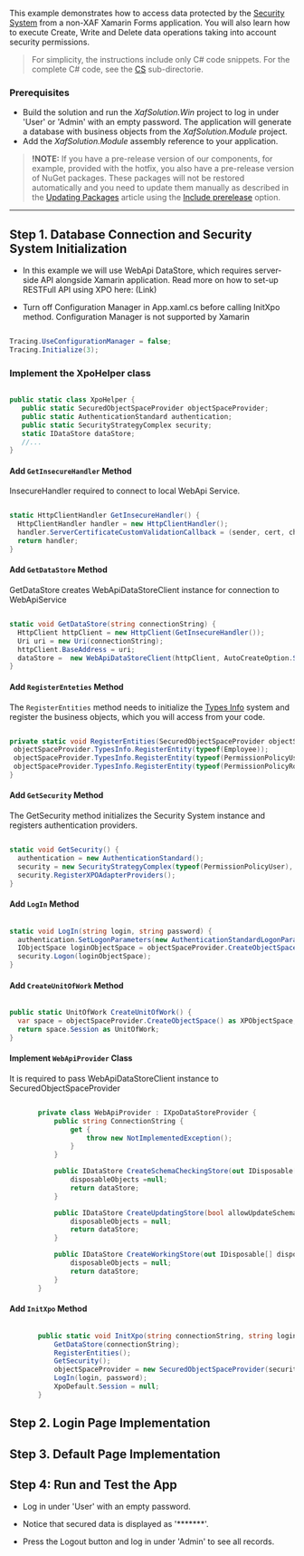 This example demonstrates how to access data protected by the [Security System](https://docs.devexpress.com/eXpressAppFramework/113366/concepts/security-system/security-system-overview) from a non-XAF Xamarin Forms application. 
You will also learn how to execute Create, Write and Delete data operations taking into account security permissions.

>For simplicity, the instructions include only C# code snippets. For the complete C# code, see the [CS](CS) sub-directorie.


### Prerequisites
- Build the solution and run the *XafSolution.Win* project to log in under 'User' or 'Admin' with an empty password. The application will generate a database with business objects from the *XafSolution.Module* project. 
- Add the *XafSolution.Module* assembly reference to your application.

> **!NOTE:** If you have a pre-release version of our components, for example, provided with the hotfix, you also have a pre-release version of NuGet packages. These packages will not be restored automatically and you need to update them manually as described in the [Updating Packages](https://docs.devexpress.com/GeneralInformation/118420/Installation/Install-DevExpress-Controls-Using-NuGet-Packages/Updating-Packages) article using the [Include prerelease](https://docs.microsoft.com/en-us/nuget/create-packages/prerelease-packages#installing-and-updating-pre-release-packages) option.

***

## Step 1. Database Connection and Security System Initialization
- In this example we will use WebApi DataStore, which requires server-side API alongside Xamarin application. Read more on how to set-up RESTFull API using XPO here: (Link)

- Turn off Configuration Manager in App.xaml.cs before calling InitXpo method. Configuration Manager is not supported by Xamarin

```csharp

Tracing.UseConfigurationManager = false; 
Tracing.Initialize(3); 

```

### Implement the XpoHelper class


 ```csharp

public static class XpoHelper {
    public static SecuredObjectSpaceProvider objectSpaceProvider;
    public static AuthenticationStandard authentication; 
    public static SecurityStrategyComplex security;
    static IDataStore dataStore;
    //...
}

  ```

####  Add `GetInsecureHandler` Method

InsecureHandler required to connect to local WebApi Service.

 ```csharp

static HttpClientHandler GetInsecureHandler() {
   HttpClientHandler handler = new HttpClientHandler();
   handler.ServerCertificateCustomValidationCallback = (sender, cert, chain, sslPolicyErrors) => { return true; };
   return handler;
}

  ```

####  Add `GetDataStore` Method
GetDataStore creates WebApiDataStoreClient instance for connection to WebApiService
 ```csharp

static void GetDataStore(string connectionString) {
   HttpClient httpClient = new HttpClient(GetInsecureHandler());
   Uri uri = new Uri(connectionString);
   httpClient.BaseAddress = uri;
   dataStore =  new WebApiDataStoreClient(httpClient, AutoCreateOption.SchemaAlreadyExists);   
}

  ```

#### Add `RegisterEnteties` Method
  
  The `RegisterEntities` method needs to initialize the [Types Info](https://docs.devexpress.com/eXpressAppFramework/113669/concepts/business-model-design/types-info-subsystem) 
  system and register the business objects, which you will access from your code.

  ```csharp

private static void RegisterEntities(SecuredObjectSpaceProvider objectSpaceProvider) {
   objectSpaceProvider.TypesInfo.RegisterEntity(typeof(Employee));
   objectSpaceProvider.TypesInfo.RegisterEntity(typeof(PermissionPolicyUser));
   objectSpaceProvider.TypesInfo.RegisterEntity(typeof(PermissionPolicyRole));
}

  ```
####  Add `GetSecurity` Method
The GetSecurity method initializes the Security System instance and registers authentication providers.
 ```csharp

static void GetSecurity() {
   authentication = new AuthenticationStandard();
   security = new SecurityStrategyComplex(typeof(PermissionPolicyUser), typeof(PermissionPolicyRole), authentication);
   security.RegisterXPOAdapterProviders();
}

  ```
####  Add `LogIn` Method

 ```csharp

static void LogIn(string login, string password) {
   authentication.SetLogonParameters(new AuthenticationStandardLogonParameters(login, password));
   IObjectSpace loginObjectSpace = objectSpaceProvider.CreateObjectSpace();
   security.Logon(loginObjectSpace);
}

  ```

####  Add `CreateUnitOfWork` Method

 ```csharp

public static UnitOfWork CreateUnitOfWork() {
   var space = objectSpaceProvider.CreateObjectSpace() as XPObjectSpace;
   return space.Session as UnitOfWork;
}

  ```

####  Implement `WebApiProvider` Class
It is required to pass WebApiDataStoreClient instance to  SecuredObjectSpaceProvider
 ```csharp

        private class WebApiProvider : IXpoDataStoreProvider {
            public string ConnectionString {
                get {
                    throw new NotImplementedException();
                }
            }

            public IDataStore CreateSchemaCheckingStore(out IDisposable[] disposableObjects) {
                disposableObjects =null; 
                return dataStore;
            }

            public IDataStore CreateUpdatingStore(bool allowUpdateSchema, out IDisposable[] disposableObjects) {
                disposableObjects = null;
                return dataStore;
            }

            public IDataStore CreateWorkingStore(out IDisposable[] disposableObjects) {
                disposableObjects = null;
                return dataStore;
            }
        }

  ```
####  Add `InitXpo` Method

 ```csharp

        public static void InitXpo(string connectionString, string login, string password) {
            GetDataStore(connectionString);
            RegisterEntities();
            GetSecurity();
            objectSpaceProvider = new SecuredObjectSpaceProvider(security, new WebApiDataStoreProvider());
            LogIn(login, password);
            XpoDefault.Session = null;
        }

```

## Step 2. Login Page Implementation


  
## Step 3. Default Page Implementation
  

  
  ## Step 4: Run and Test the App
 - Log in under 'User' with an empty password.
   
  

 - Notice that secured data is displayed as '*******'.


 - Press the Logout button and log in under 'Admin' to see all records.
